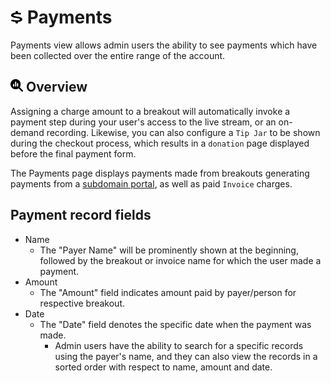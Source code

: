 # <img src="https://raw.githubusercontent.com/vishaldhole173/pro-stream-documentation/main/fontawesome/svgs/solid/dollar-sign.svg" width="20" height="20"> Payments

Payments view allows admin users the ability to see payments which have been collected over the entire range of the account.

## <img src="https://raw.githubusercontent.com/vishaldhole173/pro-stream-documentation/main/fontawesome/svgs/solid/magnifying-glass-chart.svg" width="20" height="20"> Overview

Assigning a charge amount to a breakout will automatically invoke a payment step during your user's access to the live stream, or an on-demand recording. Likewise, you can also configure a `Tip Jar` to be shown during the checkout process, which results in a `donation` page displayed before the final payment form. 

The Payments page displays payments made from breakouts generating payments from a [subdomain portal](../Subdomains/events.md), as well as paid `Invoice` charges.

## Payment record fields
* Name 
  - The "Payer Name" will be prominently shown at the beginning, followed by the breakout or invoice name for which the user made a payment.
* Amount
  - The "Amount" field indicates amount paid by payer/person for respective breakout.
* Date
  - The "Date" field denotes the specific date when the payment was made.
    - Admin users have the ability to search for a specific records using the payer's name, and they can also view the records in a sorted order with respect to name, amount and date.
